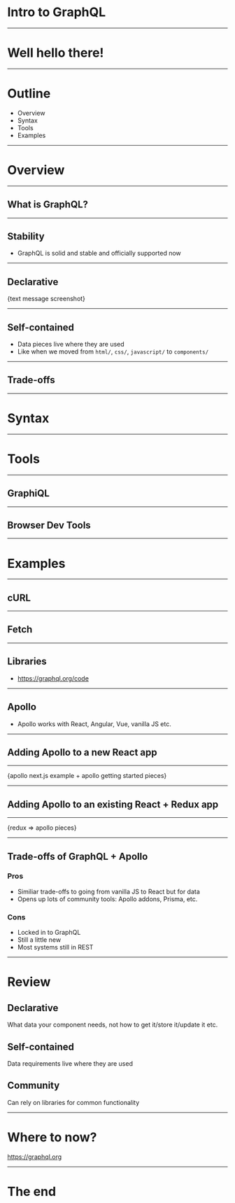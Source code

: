 # Intro to GraphQL

---

# Well hello there!

---

# Outline

- Overview
- Syntax
- Tools
- Examples

---

# Overview

---

## What is GraphQL?

---

## Stability

- GraphQL is solid and stable and officially supported now

---

## Declarative

{text message screenshot}

---

## Self-contained

- Data pieces live where they are used
- Like when we moved from `html/`, `css/`, `javascript/` to `components/`

---

## Trade-offs

---

# Syntax

---

# Tools

---

## GraphiQL

---

## Browser Dev Tools

---

# Examples

---

## cURL

---

## Fetch

---

## Libraries

- https://graphql.org/code

---

## Apollo

- Apollo works with React, Angular, Vue, vanilla JS etc.

---

## Adding Apollo to a new React app

---

{apollo next.js example + apollo getting started pieces}

---

## Adding Apollo to an existing React + Redux app

---

{redux => apollo pieces}

---

## Trade-offs of GraphQL + Apollo

### Pros

- Similiar trade-offs to going from vanilla JS to React but for data
- Opens up lots of community tools: Apollo addons, Prisma, etc.

### Cons

- Locked in to GraphQL
- Still a little new
- Most systems still in REST

---

# Review

## Declarative

What data your component needs, not how to get it/store it/update it etc.

## Self-contained

Data requirements live where they are used

## Community

Can rely on libraries for common functionality

---

# Where to now?

https://graphql.org

---

# The end
